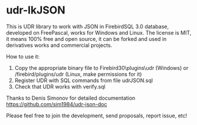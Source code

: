 # udr-lkJSON

This is UDR library to work with JSON in FirebirdSQL 3.0 database, developed on FreePascal, works for Windows and Linux.
The license is MIT, it means 100% free and open source, it can be forked and used in derivatives works and commercial projects.

How to use it:
1) Copy the appropriate binary file to Firebird30\plugins\udr (Windows) or /firebird/plugins/udr (Linux, make permissions for it)
2) Register UDR with SQL commands from file udrJSON.sql
3) Check that UDR works with verify.sql

Thanks to Denis Simonov for detailed documentation https://github.com/sim1984/udr-json-doc

Please feel free to join the development, send proposals, report issue, etc!
